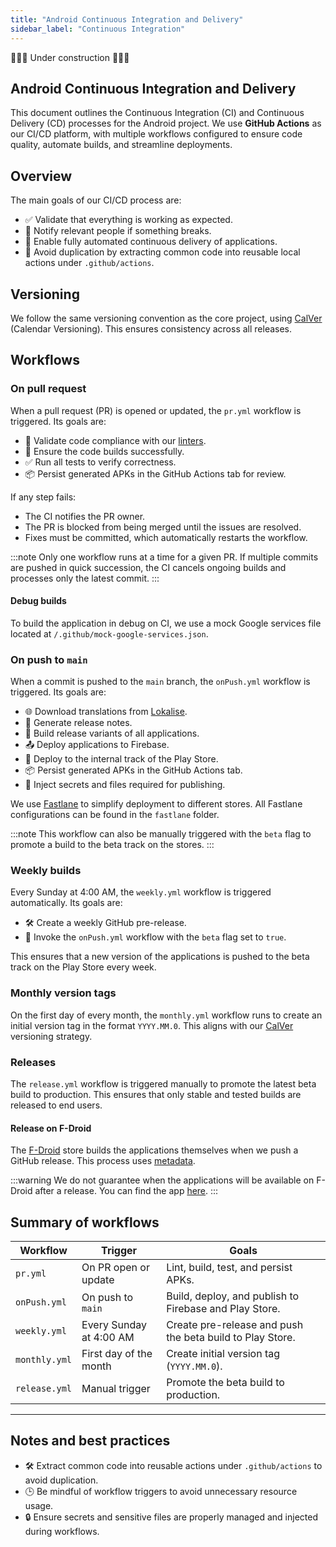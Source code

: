 ```yaml
---
title: "Android Continuous Integration and Delivery"
sidebar_label: "Continuous Integration"
---
```


🚧🚧🚧 Under construction 🚧🚧🚧

## Android Continuous Integration and Delivery

This document outlines the Continuous Integration (CI) and Continuous Delivery (CD) processes for the Android project. We use **GitHub Actions** as our CI/CD platform, with multiple workflows configured to ensure code quality, automate builds, and streamline deployments.

## Overview

The main goals of our CI/CD process are:

- ✅ Validate that everything is working as expected.
- 🚨 Notify relevant people if something breaks.
- 🚀 Enable fully automated continuous delivery of applications.
- 🔄 Avoid duplication by extracting common code into reusable local actions under `.github/actions`.

## Versioning

We follow the same versioning convention as the core project, using [CalVer] (Calendar Versioning). This ensures consistency across all releases.

## Workflows

### On pull request

When a pull request (PR) is opened or updated, the `pr.yml` workflow is triggered. Its goals are:

- 🧹 Validate code compliance with our [linters](linter).
- 🔨 Ensure the code builds successfully.
- ✅ Run all tests to verify correctness.
- 📦 Persist generated APKs in the GitHub Actions tab for review.

If any step fails:

- The CI notifies the PR owner.
- The PR is blocked from being merged until the issues are resolved.
- Fixes must be committed, which automatically restarts the workflow.

:::note
Only one workflow runs at a time for a given PR. If multiple commits are pushed in quick succession, the CI cancels ongoing builds and processes only the latest commit.
:::

#### Debug builds

To build the application in debug on CI, we use a mock Google services file located at `/.github/mock-google-services.json`.

### On push to `main`

When a commit is pushed to the `main` branch, the `onPush.yml` workflow is triggered. Its goals are:

- 🌐 Download translations from [Lokalise](../translations).
- 📝 Generate release notes.
- 🔧 Build release variants of all applications.
- 📤 Deploy applications to Firebase.
- 🛒 Deploy to the internal track of the Play Store.
- 📦 Persist generated APKs in the GitHub Actions tab.
- 🔐 Inject secrets and files required for publishing.

We use [Fastlane](https://fastlane.tools/) to simplify deployment to different stores. All Fastlane configurations can be found in the `fastlane` folder.

:::note
This workflow can also be manually triggered with the `beta` flag to promote a build to the beta track on the stores.
:::

### Weekly builds

Every Sunday at 4:00 AM, the `weekly.yml` workflow is triggered automatically. Its goals are:

- 🛠 Create a weekly GitHub pre-release.
- 🚀 Invoke the `onPush.yml` workflow with the `beta` flag set to `true`.

This ensures that a new version of the applications is pushed to the beta track on the Play Store every week.

### Monthly version tags

On the first day of every month, the `monthly.yml` workflow runs to create an initial version tag in the format `YYYY.MM.0`. This aligns with our [CalVer] versioning strategy.

### Releases

The `release.yml` workflow is triggered manually to promote the latest beta build to production. This ensures that only stable and tested builds are released to end users.

#### Release on F-Droid

The [F-Droid](https://f-droid.org) store builds the applications themselves when we push a GitHub release. This process uses [metadata](https://gitlab.com/fdroid/fdroiddata/-/blob/master/metadata/io.homeassistant.companion.android.minimal.yml).

:::warning
We do not guarantee when the applications will be available on F-Droid after a release. You can find the app [here](https://f-droid.org/packages/io.homeassistant.companion.android.minimal/).
:::

## Summary of workflows

| Workflow         | Trigger                     | Goals                                                                 |
|-------------------|-----------------------------|----------------------------------------------------------------------|
| `pr.yml`         | On PR open or update        | Lint, build, test, and persist APKs.                                |
| `onPush.yml`     | On push to `main`         | Build, deploy, and publish to Firebase and Play Store.              |
| `weekly.yml`     | Every Sunday at 4:00 AM     | Create pre-release and push the beta build to Play Store.              |
| `monthly.yml`    | First day of the month      | Create initial version tag (`YYYY.MM.0`).                           |
| `release.yml`    | Manual trigger              | Promote the beta build to production.                                  |

---

## Notes and best practices

- 🛠 Extract common code into reusable actions under `.github/actions` to avoid duplication.
- 🕒 Be mindful of workflow triggers to avoid unnecessary resource usage.
- 🔒 Ensure secrets and sensitive files are properly managed and injected during workflows.

[CalVer]: https://calver.org/